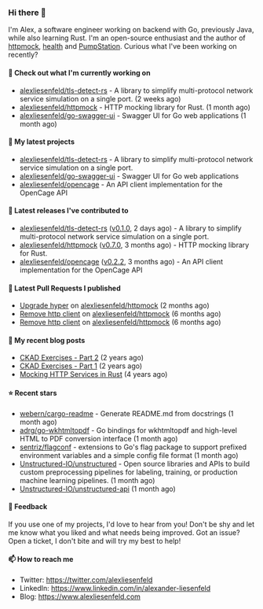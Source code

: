 ### Hi there 👋

I'm Alex, a software engineer working on backend with Go, previously Java, while also learning Rust.
I'm an open-source enthusiast and the author of [httpmock](https://github.com/alexliesenfeld/httpmock),
[health](https://github.com/alexliesenfeld/health) and [PumpStation](https://alexliesenfeld.github.io/pumpstation/). 
Curious what I've been working on recently?

#### 👷 Check out what I'm currently working on

- [alexliesenfeld/tls-detect-rs](https://github.com/alexliesenfeld/tls-detect-rs) - A library to simplify multi-protocol network service simulation on a single port. (2 weeks ago)
- [alexliesenfeld/httpmock](https://github.com/alexliesenfeld/httpmock) - HTTP mocking library for Rust. (1 month ago)
- [alexliesenfeld/go-swagger-ui](https://github.com/alexliesenfeld/go-swagger-ui) - Swagger UI for Go web applications (1 month ago)

#### 🌱 My latest projects

- [alexliesenfeld/tls-detect-rs](https://github.com/alexliesenfeld/tls-detect-rs) - A library to simplify multi-protocol network service simulation on a single port.
- [alexliesenfeld/go-swagger-ui](https://github.com/alexliesenfeld/go-swagger-ui) - Swagger UI for Go web applications
- [alexliesenfeld/opencage](https://github.com/alexliesenfeld/opencage) - An API client implementation for the OpenCage API

#### 🔭 Latest releases I've contributed to

- [alexliesenfeld/tls-detect-rs](https://github.com/alexliesenfeld/tls-detect-rs) ([v0.1.0](https://github.com/alexliesenfeld/tls-detect-rs/releases/tag/v0.1.0), 2 days ago) - A library to simplify multi-protocol network service simulation on a single port.
- [alexliesenfeld/httpmock](https://github.com/alexliesenfeld/httpmock) ([v0.7.0](https://github.com/alexliesenfeld/httpmock/releases/tag/v0.7.0), 3 months ago) - HTTP mocking library for Rust.
- [alexliesenfeld/opencage](https://github.com/alexliesenfeld/opencage) ([v0.2.2](https://github.com/alexliesenfeld/opencage/releases/tag/v0.2.2), 3 months ago) - An API client implementation for the OpenCage API

#### 🔨 Latest Pull Requests I published

- [Upgrade hyper](https://github.com/alexliesenfeld/httpmock/pull/98) on [alexliesenfeld/httpmock](https://github.com/alexliesenfeld/httpmock) (2 months ago)
- [Remove http client](https://github.com/alexliesenfeld/httpmock/pull/91) on [alexliesenfeld/httpmock](https://github.com/alexliesenfeld/httpmock) (6 months ago)
- [Remove http client](https://github.com/alexliesenfeld/httpmock/pull/90) on [alexliesenfeld/httpmock](https://github.com/alexliesenfeld/httpmock) (6 months ago)

#### 📜 My recent blog posts

- [CKAD Exercises - Part 2](https://alexliesenfeld.github.io/posts/ckad-excercises-2/) (2 years ago)
- [CKAD Exercises - Part 1](https://alexliesenfeld.github.io/posts/ckad-excercises-1/) (2 years ago)
- [Mocking HTTP Services in Rust](https://alexliesenfeld.github.io/posts/mocking-http--services-in-rust/) (4 years ago)

#### ⭐ Recent stars

- [webern/cargo-readme](https://github.com/webern/cargo-readme) - Generate README.md from docstrings (1 month ago)
- [adrg/go-wkhtmltopdf](https://github.com/adrg/go-wkhtmltopdf) - Go bindings for wkhtmltopdf and high-level HTML to PDF conversion interface (1 month ago)
- [sentriz/flagconf](https://github.com/sentriz/flagconf) - extensions to Go&#39;s flag package to support prefixed environment variables and a simple config file format (1 month ago)
- [Unstructured-IO/unstructured](https://github.com/Unstructured-IO/unstructured) - Open source libraries and APIs to build custom preprocessing pipelines for labeling, training, or production machine learning pipelines.  (1 month ago)
- [Unstructured-IO/unstructured-api](https://github.com/Unstructured-IO/unstructured-api) (1 month ago)

#### 💬 Feedback

If you use one of my projects, I'd love to hear from you! Don't be shy and let me know what you liked
and what needs being improved. Got an issue? Open a ticket, I don't bite and will try my best to help!

#### 📫 How to reach me

- Twitter: https://twitter.com/alexliesenfeld
- LinkedIn: https://www.linkedin.com/in/alexander-liesenfeld
- Blog: https://www.alexliesenfeld.com
